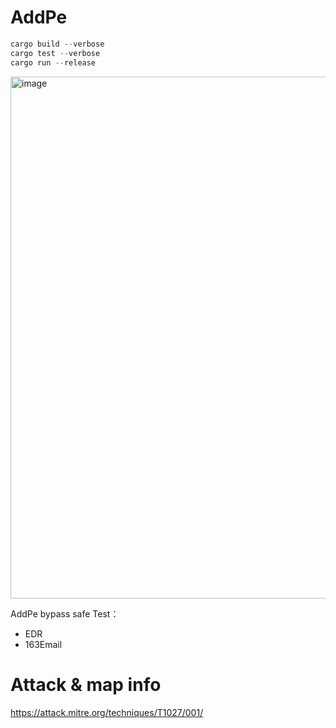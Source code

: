 # AddPe

```rust
cargo build --verbose
cargo test --verbose
cargo run --release
```

<img width="835" alt="image" src="https://github.com/noob-Engle/AddPe/assets/82130997/24f55405-9e69-404e-afe0-f2e456b9030b">


AddPe bypass safe Test：
- EDR
- 163Email


# Attack & map info

https://attack.mitre.org/techniques/T1027/001/
